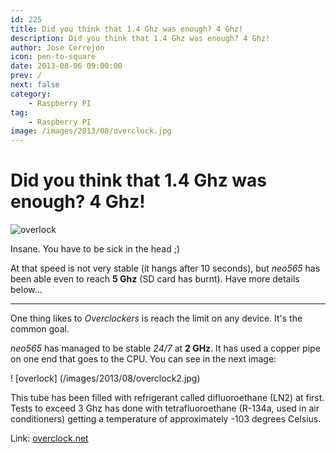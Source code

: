```yaml
---
id: 225
title: Did you think that 1.4 Ghz was enough? 4 Ghz!
description: Did you think that 1.4 Ghz was enough? 4 Ghz!
author: Jose Cerrejon
icon: pen-to-square
date: 2013-08-06 09:00:00
prev: /
next: false
category:
    - Raspberry PI
tag:
    - Raspberry PI
image: /images/2013/08/overclock.jpg
---
```


# Did you think that 1.4 Ghz was enough? 4 Ghz!

![overlock](/images/2013/08/overclock.jpg)

Insane. You have to be sick in the head ;)

At that speed is not very stable (it hangs after 10 seconds), but _neo565_ has been able even to reach **5 Ghz** (SD card has burnt). Have more details below...

---

One thing likes to _Overclockers_ is reach the limit on any device. It's the common goal.

_neo565_ has managed to be stable _24/7_ at **2 GHz**. It has used a copper pipe on one end that goes to the CPU. You can see in the next image:

! [overlock] (/images/2013/08/overclock2.jpg)

This tube has been filled with refrigerant called difluoroethane (LN2) at first. Tests to exceed 3 Ghz has done with tetrafluoroethane (R-134a, used in air conditioners) getting a temperature of approximately -103 degrees Celsius.

Link: [overclock.net](https://www.overclock.net/t/1404207/extreme-cooled-raspberry-pi)
